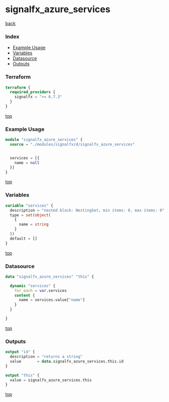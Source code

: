 # signalfx_azure_services

[back](../signalfx.md)

### Index

- [Example Usage](#example-usage)
- [Variables](#variables)
- [Datasource](#datasource)
- [Outputs](#outputs)

### Terraform

```terraform
terraform {
  required_providers {
    signalfx = ">= 6.7.3"
  }
}
```

[top](#index)

### Example Usage

```terraform
module "signalfx_azure_services" {
  source = "./modules/signalfx/d/signalfx_azure_services"


  services = [{
    name = null
  }]
}
```

[top](#index)

### Variables

```terraform
variable "services" {
  description = "nested block: NestingSet, min items: 0, max items: 0"
  type = set(object(
    {
      name = string
    }
  ))
  default = []
}
```

[top](#index)

### Datasource

```terraform
data "signalfx_azure_services" "this" {

  dynamic "services" {
    for_each = var.services
    content {
      name = services.value["name"]
    }
  }

}
```

[top](#index)

### Outputs

```terraform
output "id" {
  description = "returns a string"
  value       = data.signalfx_azure_services.this.id
}

output "this" {
  value = signalfx_azure_services.this
}
```

[top](#index)